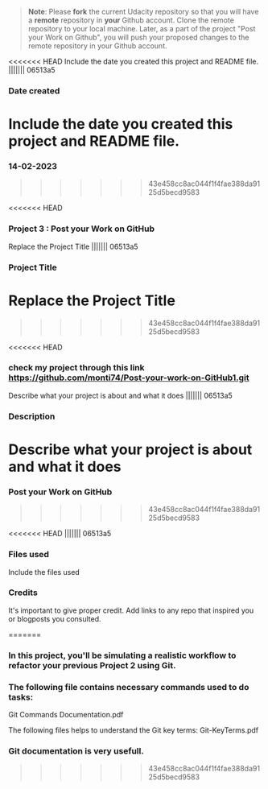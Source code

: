 >**Note**: Please **fork** the current Udacity repository so that you will have a **remote** repository in **your** Github account. Clone the remote repository to your local machine. Later, as a part of the project "Post your Work on Github", you will push your proposed changes to the remote repository in your Github account.

<<<<<<< HEAD
Include the date you created this project and README file.
||||||| 06513a5
### Date created
Include the date you created this project and README file.
=======
### 14-02-2023
>>>>>>> 43e458cc8ac044f1f4fae388da9125d5becd9583

<<<<<<< HEAD
### Project 3 : Post your Work on GitHub
Replace the Project Title
||||||| 06513a5
### Project Title
Replace the Project Title
=======
>>>>>>> 43e458cc8ac044f1f4fae388da9125d5becd9583

<<<<<<< HEAD
### check my project through this link https://github.com/monti74/Post-your-work-on-GitHub1.git
Describe what your project is about and what it does
||||||| 06513a5
### Description
Describe what your project is about and what it does
=======
### Post your Work on GitHub
>>>>>>> 43e458cc8ac044f1f4fae388da9125d5becd9583

<<<<<<< HEAD
||||||| 06513a5
### Files used
Include the files used

### Credits
It's important to give proper credit. Add links to any repo that inspired you or blogposts you consulted.

=======

### In this project, you'll be simulating a realistic workflow to refactor your previous Project 2 using Git.



### The following file contains necessary commands used to do tasks:
Git Commands Documentation.pdf

The following files helps to understand the Git key terms:
Git-KeyTerms.pdf

### Git documentation is very usefull.
>>>>>>> 43e458cc8ac044f1f4fae388da9125d5becd9583
